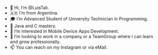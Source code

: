 - 👋 Hi, I’m @LuisTali.
- 🇦🇷   I’m from Argentina.
- 🎓 I’m Advanced Student of University Technician in Programming.
- 🌱 Java and C mastery.
- 👀 I’m interested in Mobile Device Apps Development.
- 💞️ I’m looking to work in a company or a TeamGroup where i can learn and grow professionally.
- 📫 You can reach on my Instagram or via eMail.

<!---
LuisTali/LuisTali is a ✨ special ✨ repository because its `README.md` (this file) appears on your GitHub profile.
You can click the Preview link to take a look at your changes.
--->
